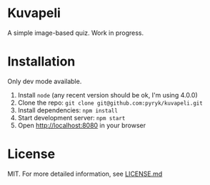 # Kuvapeli

A simple image-based quiz. Work in progress.

# Installation

Only dev mode available.

1. Install `node` (any recent version should be ok, I'm using 4.0.0)
2. Clone the repo: `git clone git@github.com:pyryk/kuvapeli.git`
3. Install dependencies: `npm install`
4. Start development server: `npm start`
5. Open <http://localhost:8080> in your browser

# License

MIT. For more detailed information, see [LICENSE.md](LICENSE.md)

